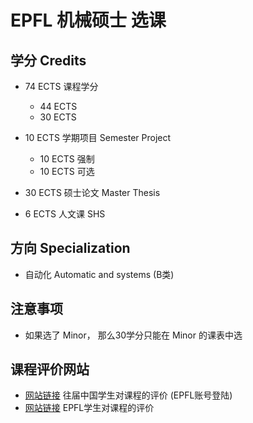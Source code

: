 # EPFL 机械硕士 选课

## 学分 Credits
- 74 ECTS 课程学分
  - 44 ECTS
  - 30 ECTS

- 10 ECTS 学期项目 Semester Project
  - 10 ECTS 强制
  - 10 ECTS 可选
- 30 ECTS 硕士论文 Master Thesis
- 6 ECTS 人文课 SHS

## 方向 Specialization
- 自动化 Automatic and systems (B类)

## 注意事项
- 如果选了 Minor， 那么30学分只能在 Minor 的课表中选

## 课程评价网站
- [网站链接](https://docs.google.com/spreadsheets/u/0/d/1icSqXjFrdsBWoarRNEawpNM42gwJANYs85WS8SPkfZY/htmlview?pli=1) 往届中国学生对课程的评价 (EPFL账号登陆) 
- [网站链接](https://www.coursefinder.ch/) EPFL学生对课程的评价 